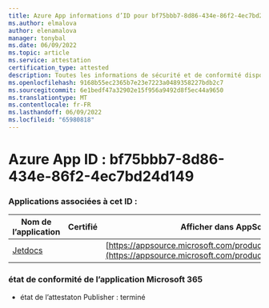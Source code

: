 ```yaml
---
title: Azure App informations d’ID pour bf75bbb7-8d86-434e-86f2-4ec7bd24d149
ms.author: elmalova
author: elenamalova
manager: tonybal
ms.date: 06/09/2022
ms.topic: article
ms.service: attestation
certification_type: attested
description: Toutes les informations de sécurité et de conformité disponibles pour bf75bbb7-8d86-434e-86f2-4ec7bd24d149.
ms.openlocfilehash: 9168b55ec2365b7e23e7223a0489358227bdb2c7
ms.sourcegitcommit: 6e1bedf47a32902e15f956a9492d8f5ec44a9650
ms.translationtype: MT
ms.contentlocale: fr-FR
ms.lasthandoff: 06/09/2022
ms.locfileid: "65980818"
---
```

# <a name="azure-app-id-bf75bbb7-8d86-434e-86f2-4ec7bd24d149"></a>Azure App ID : bf75bbb7-8d86-434e-86f2-4ec7bd24d149


### <a name="apps-associated-with-this-id"></a>Applications associées à cet ID :
| **Nom de l’application** | **Certifié** | **Afficher dans AppSource** |
|--------------|---------------|-----------------------|
| [Jetdocs](../forward/WA200002236.md) |  | [https://appsource.microsoft.com/product/office/WA200002236](https://appsource.microsoft.com/product/office/WA200002236) |

### <a name="microsoft-365-app-compliance-status"></a>état de conformité de l’application Microsoft 365
- état de l’attestaton Publisher : terminé
